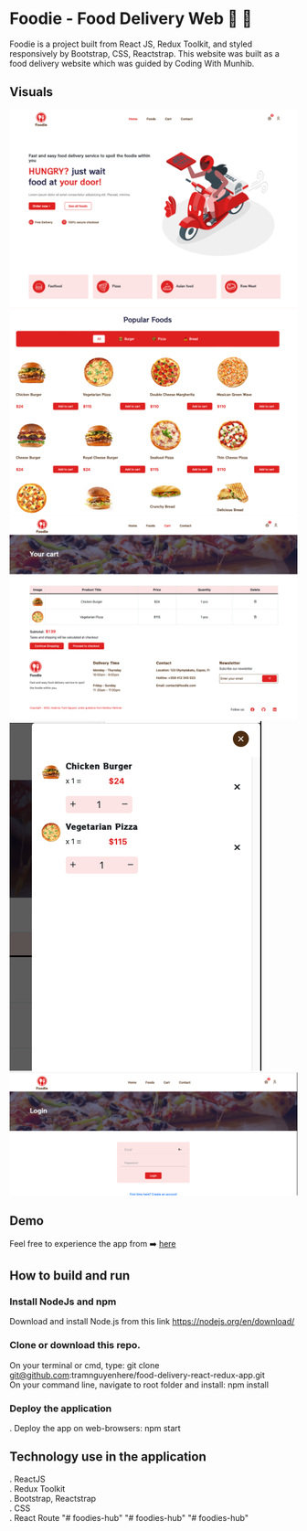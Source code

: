 # Foodie - Food Delivery Web 🍕 🍔

Foodie is a project built from React JS, Redux Toolkit, and styled responsively by Bootstrap, CSS, Reactstrap. This website was built as a food delivery website which was guided by Coding With Munhib.

## Visuals

<img src='src/assets/screenshots/Screenshot 2022-08-31 at 11.50.42.png'>
<img src='src/assets/screenshots/Screenshot 2022-08-31 at 11.51.00.png'>
<img src='src/assets/screenshots/Screenshot 2022-08-31 at 11.51.22.png'>
<img src='src/assets/screenshots/Screenshot 2022-08-31 at 11.51.30.png'>
<img src='src/assets/screenshots/Screenshot 2022-08-31 at 11.51.40.png'>

## Demo

Feel free to experience the app from ➡️ [here](https://foodie-delivery-tramnguyenhere.netlify.app/home)

## How to build and run

### Install NodeJs and npm

Download and install Node.js from this link https://nodejs.org/en/download/

### Clone or download this repo.

On your terminal or cmd, type: git clone git@github.com:tramnguyenhere/food-delivery-react-redux-app.git <br />
On your command line, navigate to root folder and install: npm install

### Deploy the application

. Deploy the app on web-browsers: npm start

## Technology use in the application

. ReactJS <br />
. Redux Toolkit <br />
. Bootstrap, Reactstrap <br />
. CSS <br />
. React Route
"# foodies-hub" 
"# foodies-hub" 
"# foodies-hub" 
